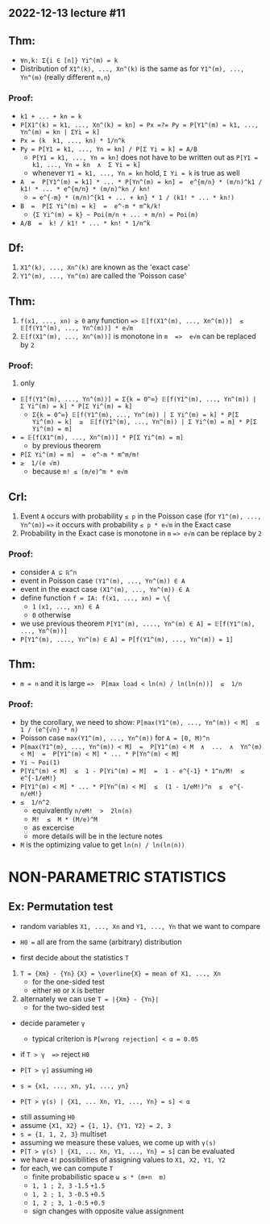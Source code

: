 2022-12-13
lecture #11
-----------


Thm:
----
- `∀n,k: Σ{i ∈ [n]} Yi^(m) = k`
- Distribution of `X1^(k), ..., Xn^(k)` is the same as for `Y1^(m), ..., Yn^(m)`  (really different `m,n`)

### Proof:
- `k1 + ... + kn = k`
- `P[X1^(k) = k1, ..., Xn^(k) = kn] = Px =?= Py = P[Y1^(m) = k1, ..., Yn^(m) = kn | ΣYi = k]`
- `Px = (k  k1, ..., kn) * 1/n^k`
- `Py = P[Y1 = k1, ..., Yn = kn] / P[Σ Yi = k] = A/B`
	+ `P[Y1 = k1, ..., Yn = kn]` does not have to be written out as `P[Y1 = k1, ..., Yn = kn  ∧  Σ Yi = k]`
	+ whenever `Y1 = k1, ..., Yn = kn` hold, `Σ Yi = k` is true as well
- `A  =  P[Y1^(m) = k1] * ... * P[Yn^(m) = kn] =  e^{m/n} * (m/n)^k1 / k1! * ... * e^{m/n} * (m/n)^kn / kn!` 
	+ `= e^{-m} * (m/n)^{k1 + ... + kn} * 1 / (k1! * ... * kn!)`
- `B  =  P[Σ Yi^(m) = k]  =  e^-m * m^k/k!`
	+ `{Σ Yi^(m) = k} ~ Poi(m/n + ... + m/n) = Poi(m)`
- `A/B  =  k! / k1! * ... * kn! * 1/n^k`


Df:
---
1. `X1^(k), ..., Xn^(k)` are known as the 'exact case'
2. `Y1^(m), ..., Yn^(m)` are called the 'Poisson case'


Thm:
----
1. `f(x1, ..., xn) ≥ 0` any function  `=> 𝔼[f(X1^(m), ..., Xn^(m))]  ≤  𝔼[f(Y1^(m), ..., Yn^(m))] * e√m`
2. `𝔼[f(X1^(m), ..., Xn^(m))]` is monotone in `m  =>  e√m` can be replaced by `2`

### Proof:
1. only
- `𝔼[f(Y1^(m), ..., Yn^(m))] = Σ{k = 0^∞} 𝔼[f(Y1^(m), ..., Yn^(m)) | Σ Yi^(m) = k] * P[Σ Yi^(m) = k]`
	+ `Σ{k = 0^∞} 𝔼[f(Y1^(m), ..., Yn^(m)) | Σ Yi^(m) = k] * P[Σ Yi^(m) = k]  ≥  𝔼[f(Y1^(m), ..., Yn^(m)) | Σ Yi^(m) = m] * P[Σ Yi^(m) = m]`
- `= 𝔼[f(X1^(m), ..., Xn^(m))] * P[Σ Yi^(m) = m]`
	+ by previous theorem
- `P[Σ Yi^(m) = m]  =  e^-m * m^m/m!`
- `≥  1/(e √m)`
	+ because `m! ≤ (m/e)^m * e√m`


Crl:
----
1. Event `A` occurs with probability `≤ p` in the Poisson case (for `Y1^(m), ..., Yn^(m)`)
	`=>`  it occurs with probability `≤ p * e√m` in the Exact case
2. Probability in the Exact case is monotone in `m`
	`=> e√m` can be replace by `2`

### Proof:
- consider `A ⊆ ℝ^n`
- event in Poisson case `(Y1^(m), ..., Yn^(m)) ∈ A`
- event in the exact case `(X1^(m), ..., Yn^(m)) ∈ A`
- define function `f = IA: f(x1, ..., xn) = \{`
	- `1` 	`(x1, ..., xn) ∈ A`
	- `0` 	otherwise
- we use previous theorem `P[Y1^(m), ...., Yn^(m) ∈ A] = 𝔼[f(Y1^(m), ..., Yn^(m))]`
- `P[Y1^(m), ...., Yn^(m) ∈ A] = P[f(Y1^(m), ..., Yn^(m)) = 1]`


Thm:
----
- `m = n` and it is large  `=>  P[max load < ln(n) / ln(ln(n))]  ≤  1/n`

### Proof:
- by the corollary, we need to show: `P[max(Y1^(m), ..., Yn^(m)) < M]  ≤  1 / (e^{√n} * n)`
- Poisson case `max(Y1^(m), ..., Yn^(m))` for `A = [0, M)^n`
- `P[max(Y1^(m), ..., Yn^(m)) < M]  =  P[Y1^(m) < M  ∧  ...  ∧  Yn^(m) < M]  =  P[Y1^(m) < M] * ... * P[Yn^(m) < M]`
- `Yi ~ Poi(1)`
- `P[Yi^(m) < M]  ≤  1 - P[Yi^(m) = M]  =  1 - e^{-1} * 1^n/M!  ≤  e^{-1/eM!}`
- `P[Y1^(m) < M] * ... * P[Yn^(m) < M]  ≤  (1 - 1/eM!)^n  ≤  e^{-n/eM!}`
- `≤  1/n^2`
	+ equivalently `n/eM!  >  2ln(n)`
	+ `M!  ≤  M * (M/e)^M`
	+ as excercise
	+ more details will be in the lecture notes
- `M` is the optimizing value to get `ln(n) / ln(ln(n))`





NON-PARAMETRIC STATISTICS
=========================


Ex: Permutation test
--------------------
- random variables `X1, ..., Xn` and `Y1, ..., Yn` that we want to compare
- `H0 =` all are from the same (arbitrary) distribution

- first decide about the statistics `T`
1. `T = {Xm} - {Yn}` 								`{X} = \overline{X} = mean of X1, ..., Xn`
	+ for the one-sided test
	+ either `H0` or `X` is better
2. alternately we can use `T = |{Xm} - {Yn}|` 
	+ for the two-sided test

- decide parameter `γ`
	+ typical criterion is `P[wrong rejection] < α = 0.05`
- if `T > γ  =>`  reject `H0`

- `P[T > γ]` assuming `H0`
- `s = {x1, ..., xn, y1, ..., yn}`
- `P[T > γ(s) | {X1, ... Xn, Y1, ..., Yn} = s] < α`

+ still assuming `H0`
+ assume `{X1, X2} = {1, 1}, {Y1, Y2} = 2, 3`
+ `s = {1, 1, 2, 3}` multiset
+ assuming we measure these values, we come up with `γ(s)`
+ `P[T > γ(s) | {X1, ... Xn, Y1, ..., Yn} = s]` can be evaluated
+ we have `4!` possibilities of assigning values to `X1, X2, Y1, Y2`
+ for each, we can compute `T`
	* finite probabilistic space `ω ≤ * (m+n  m)`
	- `1, 1 ; 2, 3`   	`-1.5` 	`+1.5`
	- `1, 2 ; 1, 3`		`-0.5` 	`+0.5`
	- `1, 2 ; 3, 1`  	`-0.5`	`+0.5`
	+ sign changes with opposite value assignment